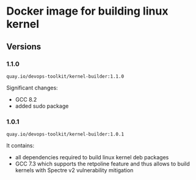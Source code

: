 # Docker image for building linux kernel

## Versions

### 1.1.0

```
quay.io/devops-toolkit/kernel-builder:1.1.0
```

Significant changes:
- GCC 8.2
- added sudo package

### 1.0.1

```
quay.io/devops-toolkit/kernel-builder:1.0.1
```

It contains:
  - all dependencies required to build linux kernel deb packages
  - GCC 7.3 which supports the retpoline feature and thus allows to build kernels
    with Spectre v2 vulnerability mitigation
